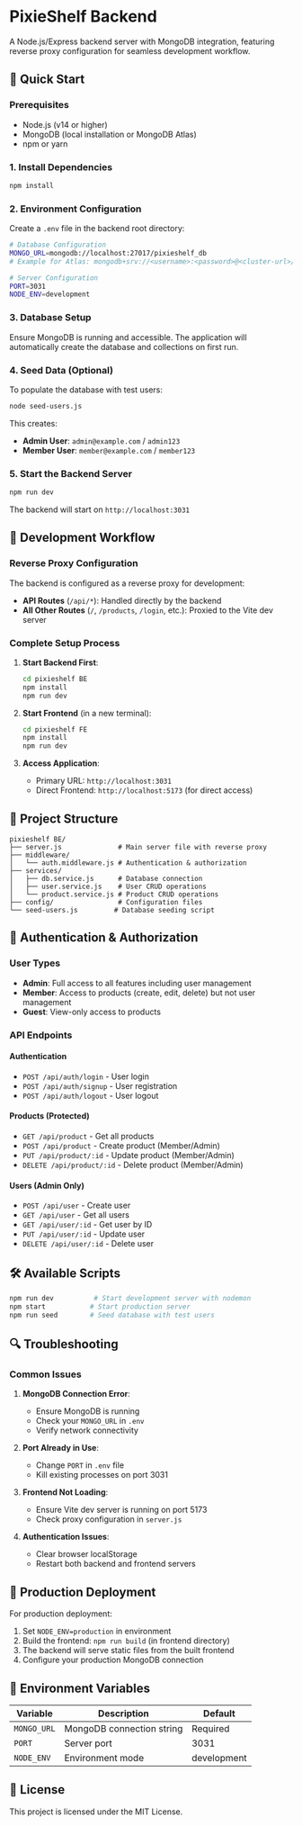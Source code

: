# PixieShelf Backend

A Node.js/Express backend server with MongoDB integration, featuring reverse proxy configuration for seamless development workflow.

## 🚀 Quick Start

### Prerequisites
- Node.js (v14 or higher)
- MongoDB (local installation or MongoDB Atlas)
- npm or yarn

### 1. Install Dependencies
```bash
npm install
```

### 2. Environment Configuration
Create a `.env` file in the backend root directory:
```bash
# Database Configuration
MONGO_URL=mongodb://localhost:27017/pixieshelf_db
# Example for Atlas: mongodb+srv://<username>:<password>@<cluster-url>/<dbname>?retryWrites=true&w=majority

# Server Configuration
PORT=3031
NODE_ENV=development
```

### 3. Database Setup
Ensure MongoDB is running and accessible. The application will automatically create the database and collections on first run.

### 4. Seed Data (Optional)
To populate the database with test users:
```bash
node seed-users.js
```

This creates:
- **Admin User**: `admin@example.com` / `admin123`
- **Member User**: `member@example.com` / `member123`

### 5. Start the Backend Server
```bash
npm run dev
```

The backend will start on `http://localhost:3031`

## 🔧 Development Workflow

### Reverse Proxy Configuration
The backend is configured as a reverse proxy for development:

- **API Routes** (`/api/*`): Handled directly by the backend
- **All Other Routes** (`/`, `/products`, `/login`, etc.): Proxied to the Vite dev server

### Complete Setup Process

1. **Start Backend First**:
   ```bash
   cd pixieshelf BE
   npm install
   npm run dev
   ```

2. **Start Frontend** (in a new terminal):
   ```bash
   cd pixieshelf FE
   npm install
   npm run dev
   ```

3. **Access Application**:
   - Primary URL: `http://localhost:3031`
   - Direct Frontend: `http://localhost:5173` (for direct access)

## 📁 Project Structure

```
pixieshelf BE/
├── server.js              # Main server file with reverse proxy
├── middleware/
│   └── auth.middleware.js # Authentication & authorization
├── services/
│   ├── db.service.js      # Database connection
│   ├── user.service.js    # User CRUD operations
│   └── product.service.js # Product CRUD operations
├── config/                # Configuration files
└── seed-users.js         # Database seeding script
```

## 🔐 Authentication & Authorization

### User Types
- **Admin**: Full access to all features including user management
- **Member**: Access to products (create, edit, delete) but not user management
- **Guest**: View-only access to products

### API Endpoints

#### Authentication
- `POST /api/auth/login` - User login
- `POST /api/auth/signup` - User registration
- `POST /api/auth/logout` - User logout

#### Products (Protected)
- `GET /api/product` - Get all products
- `POST /api/product` - Create product (Member/Admin)
- `PUT /api/product/:id` - Update product (Member/Admin)
- `DELETE /api/product/:id` - Delete product (Member/Admin)

#### Users (Admin Only)
- `POST /api/user` - Create user
- `GET /api/user` - Get all users
- `GET /api/user/:id` - Get user by ID
- `PUT /api/user/:id` - Update user
- `DELETE /api/user/:id` - Delete user

## 🛠️ Available Scripts

```bash
npm run dev          # Start development server with nodemon
npm start           # Start production server
npm run seed        # Seed database with test users
```

## 🔍 Troubleshooting

### Common Issues

1. **MongoDB Connection Error**:
   - Ensure MongoDB is running
   - Check your `MONGO_URL` in `.env`
   - Verify network connectivity

2. **Port Already in Use**:
   - Change `PORT` in `.env` file
   - Kill existing processes on port 3031

3. **Frontend Not Loading**:
   - Ensure Vite dev server is running on port 5173
   - Check proxy configuration in `server.js`

4. **Authentication Issues**:
   - Clear browser localStorage
   - Restart both backend and frontend servers

## 🚀 Production Deployment

For production deployment:

1. Set `NODE_ENV=production` in environment
2. Build the frontend: `npm run build` (in frontend directory)
3. The backend will serve static files from the built frontend
4. Configure your production MongoDB connection

## 📝 Environment Variables

| Variable | Description | Default |
|----------|-------------|---------|
| `MONGO_URL` | MongoDB connection string | Required |
| `PORT` | Server port | 3031 |
| `NODE_ENV` | Environment mode | development |


## 📄 License

This project is licensed under the MIT License. 